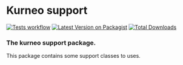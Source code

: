 # Kurneo support

[![Tests workflow](https://github.com/kurneo/support/actions/workflows/test.yml/badge.svg)](https://github.com/kurneo/support)
[![Latest Version on Packagist](https://img.shields.io/packagist/v/kurneo/support.svg?style=flat-square)](https://packagist.org/packages/kurneo/support)
[![Total Downloads](https://img.shields.io/packagist/dt/kurneo/support.svg?style=flat-square)](https://packagist.org/packages/kurneo/support)
### The kurneo support package.

This package contains some support classes to uses.